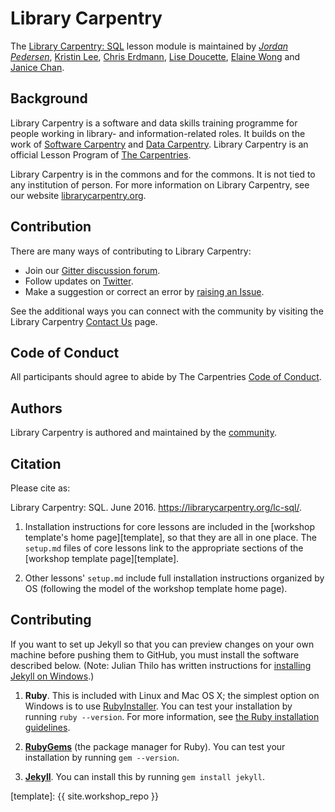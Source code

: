 # Library Carpentry

The [Library Carpentry: SQL](https://librarycarpentry.org/lc-sql/) lesson module is maintained by *[Jordan Pedersen](https://github.com/JordanPedersen)*, [Kristin Lee](https://github.com/kristindawn), [Chris Erdmann](https://github.com/libcce), [Lise Doucette](https://github.com/librarianlise), [Elaine Wong](https://github.com/elainewong) and [Janice Chan](https://github.com/icecjan).

## Background

Library Carpentry is a software and data skills training programme for people working in library- and information-related roles. It builds on the work of [Software Carpentry](http://software-carpentry.org/) and [Data Carpentry](http://www.datacarpentry.org/). Library Carpentry is an official Lesson Program of [The Carpentries](https://carpentries.org/).

Library Carpentry is in the commons and for the commons. It is not tied to any institution of person. For more information on Library Carpentry, see our website [librarycarpentry.org](https://librarycarpentry.org).

## Contribution

There are many ways of contributing to Library Carpentry:

- Join our [Gitter discussion forum](https://gitter.im/LibraryCarpentry/).
- Follow updates on [Twitter](https://twitter.com/LibCarpentry).
- Make a suggestion or correct an error by [raising an Issue](https://github.com/data-lessons/library-sql/issues).

See the additional ways you can connect with the community by visiting the Library Carpentry [Contact Us](https://librarycarpentry.org/contact/) page.

## Code of Conduct

All participants should agree to abide by The Carpentries [Code of Conduct](https://docs.carpentries.org/topic_folders/policies/code-of-conduct.html).

## Authors

Library Carpentry is authored and maintained by the [community](https://github.com/LibraryCarpentry/lc-sql/network/members).

## Citation

Please cite as:

Library Carpentry: SQL. June 2016. https://librarycarpentry.org/lc-sql/.

1. Installation instructions for core lessons are included in the [workshop template's home page][template],
   so that they are all in one place.
   The `setup.md` files of core lessons link to the appropriate sections of the [workshop template page][template].

2. Other lessons' `setup.md` include full installation instructions organized by OS
   (following the model of the workshop template home page).


## Contributing

If you want to set up Jekyll
so that you can preview changes on your own machine before pushing them to GitHub,
you must install the software described below.
(Note: Julian Thilo has written instructions for [installing Jekyll on Windows](http://jekyll-windows.juthilo.com/).)

1.  **Ruby**.
    This is included with Linux and Mac OS X;
    the simplest option on Windows is to use [RubyInstaller](http://rubyinstaller.org/).
    You can test your installation by running `ruby --version`.
    For more information,
    see [the Ruby installation guidelines](https://www.ruby-lang.org/en/downloads/).

2.  **[RubyGems](https://rubygems.org/pages/download)**
    (the package manager for Ruby).
    You can test your installation by running `gem --version`.

3.  **[Jekyll](https://jekyllrb.com/)**.
    You can install this by running `gem install jekyll`.

[template]: {{ site.workshop_repo }}
